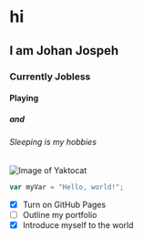 # hi
## I am Johan Jospeh
### Currently Jobless
#### Playing
##### and
###### Sleeping is my hobbies
![Image of Yaktocat](https://octodex.github.com/images/yaktocat.png)
``` javascript
var myVar = "Hello, world!";
```
- [x] Turn on GitHub Pages
- [ ] Outline my portfolio
- [x] Introduce myself to the world

